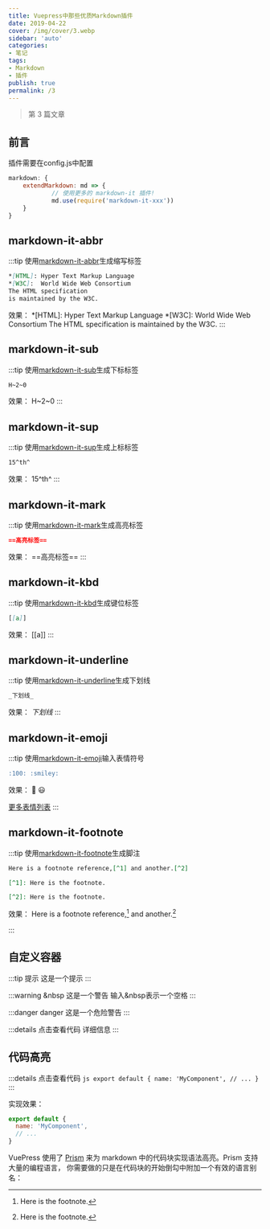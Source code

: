 ```yaml
---
title: Vuepress中那些优质Markdown插件
date: 2019-04-22
cover: /img/cover/3.webp
sidebar: 'auto'
categories:
- 笔记
tags:
- Markdown
- 插件
publish: true
permalink: /3
---
```


> 第 3 篇文章
<!-- more -->

## 前言
插件需要在config.js中配置
```javascript
markdown: {  
    extendMarkdown: md => {
            // 使用更多的 markdown-it 插件!
            md.use(require('markdown-it-xxx'))
    }
}
```
## markdown-it-abbr
:::tip 使用<a href='https://www.npmjs.com/package/markdown-it-abbr' target='_blank'>markdown-it-abbr</a>生成缩写标签
```markdown
*[HTML]: Hyper Text Markup Language
*[W3C]:  World Wide Web Consortium
The HTML specification
is maintained by the W3C.
```
效果：
*[HTML]: Hyper Text Markup Language
*[W3C]:  World Wide Web Consortium
The HTML specification
is maintained by the W3C.
:::

## markdown-it-sub
:::tip 使用<a href='https://www.npmjs.com/package/markdown-it-sub' target='_blank'>markdown-it-sub</a>生成下标标签
```markdown
H~2~0
```
效果：
H~2~0
:::

## markdown-it-sup
:::tip 使用<a href='https://www.npmjs.com/package/markdown-it-sup' target='_blank'>markdown-it-sup</a>生成上标标签
```markdown
15^th^
```
效果：
15^th^
:::

## markdown-it-mark
:::tip 使用<a href='https://www.npmjs.com/package/markdown-it-mark' target='_blank'>markdown-it-mark</a>生成高亮标签
```markdown
==高亮标签==
```
效果：
==高亮标签==
:::


## markdown-it-kbd
:::tip 使用<a href='https://www.npmjs.com/package/markdown-it-kbd' target='_blank'>markdown-it-kbd</a>生成键位标签
```markdown
[[a]]
```
效果：
[[a]]
:::


## markdown-it-underline
:::tip 使用<a href='https://www.npmjs.com/package/markdown-it-underline' target='_blank'>markdown-it-underline</a>生成下划线
```markdown
_下划线_
```
效果：
_下划线_
:::

## markdown-it-emoji
:::tip 使用<a href='https://www.npmjs.com/package/markdown-it-emoji' target='_blank'>markdown-it-emoji</a>输入表情符号
```markdown
:100: :smiley:
```
效果：
:100: :smiley:

<a href='https://github.com/markdown-it/markdown-it-emoji/blob/master/lib/data/full.json' target='_blank'>更多表情列表</a>
:::

## markdown-it-footnote
:::tip 使用<a href='https://www.npmjs.com/package/markdown-it-footnote' target='_blank'>markdown-it-footnote</a>生成脚注
```markdown
Here is a footnote reference,[^1] and another.[^2]

[^1]: Here is the footnote.

[^2]: Here is the footnote.

```
效果：
Here is a footnote reference,[^1] and another.[^2]

[^1]: Here is the footnote.

[^2]: Here is the footnote.

:::

## 自定义容器
:::tip 提示
这是一个提示
:::

:::warning &nbsp
这是一个警告
输入&nbsp表示一个空格
:::

:::danger danger
这是一个危险警告
:::

:::details 点击查看代码
详细信息
:::

## 代码高亮
:::details 点击查看代码
    ``` js
    export default {
      name: 'MyComponent',
      // ...
    }
    ```
:::

实现效果：
``` js
export default {
  name: 'MyComponent',
  // ...
}
```
VuePress 使用了  [Prism](https://prismjs.com/) 来为 markdown 
中的代码块实现语法高亮。Prism 支持大量的编程语言，
你需要做的只是在代码块的开始倒勾中附加一个有效的语言别名：

